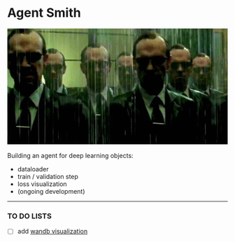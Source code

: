 # Agent Smith

![](./page_img/smith.gif)



Building an agent for deep learning objects:

* dataloader 
* train / validation step
* loss visualization 
* (ongoing development)







***

### TO DO LISTS 

- [ ] add [wandb visualization](https://wandb.ai/site) 

  

